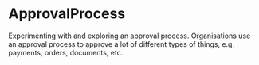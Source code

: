 # ApprovalProcess
Experimenting with and exploring an approval process.  Organisations use an approval process to approve a lot of different types of things, e.g. payments, orders, documents, etc.
